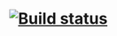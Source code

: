 # [![Build status](https://ci.appveyor.com/api/projects/status/78c9cfu8228m8mm1?svg=true)](https://ci.appveyor.com/project/AnnaKotovskaya/deliverycardpatterns1)
